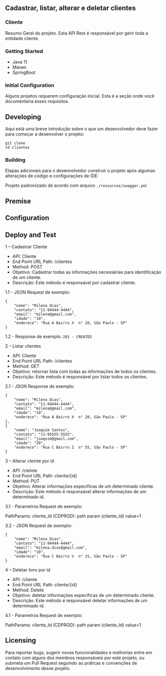 ## Cadastrar, listar, alterar e deletar  clientes
### Cliente

Resumo Geral do projeto.
Esta API Rest é responsável por gerir toda a entidade cliente.

### Getting Started

* Java 11
* Maven
* SpringBoot

### Initial Configuration

Alguns projetos requerem configuração inicial. Esta é a seção onde você documentaria esses requisitos.

## Developing

Aqui está uma breve introdução sobre o que um desenvolvedor deve fazer para começar a desenvolver
o projeto:

```
git clone 
cd clientes
```

### Building

Etapas adicionais para o desenvolvedor construir o projeto após algumas alterações de código e configurações de IDE:

Projeto padronizado de acordo com arquivo ``./resources/swagger.yml``

## Premise


## Configuration



## Deploy and Test

1 – Cadastrar Cliente

- API: Cliente
- End Point URL Path:  /clientes
- Method: POST
- Objetivo: Cadastrar todas as informações necessárias para identificação de um cliente.
- Descrição: Este método é responsável por cadastrar cliente.

1.1 - JSON Request de exemplo:
```
{
    "nome": "Milena Dias",
    "contato": "11-94444-4444",
    "email": "milena@gmail.com",
    "idade": "18",
    "endereco": "Rua A Bairro X  n° 20, São Paulo - SP"
}
```

1.2 - Response de exemplo:
``
201 - CREATED
``

2 – Listar clientes

- API: Cliente
- End Point URL Path:  /clientes
- Method: GET
- Objetivo: retornar lista com todas as informações de todos os clientes.
- Descrição: Este método é responsável por listar todos os clientes.

2.1 - JSON Response de exemplo:

    {
        "nome": "Milena Dias",
        "contato": "11-94444-4444",
        "email": "milena@gmail.com",
        "idade": "18",
        "endereco": "Rua A Bairro X  n° 20, São Paulo - SP"
    },
    {
        "nome": "Joaquim Santos",
        "contato": "11-95555-5555",
        "email": "joaquim@gmail.com",
        "idade": "20",
        "endereco": "Rua C Bairro Z  n° 55, São Paulo - SP"
    }


3 – Alterar cleinte por id

- API: /cleinte
- End Point URL Path:  cliente/{id}
- Method: PUT
- Objetivo: Alterar informações especificas de um determinado cliente.
- Descrição: Este método é responsável alterar informações de um determinado id.

3.1 - Parametros Request de exemplo:

PathParams: cliente_Id (CDPROD): path param (cliente_Id) value=1</br>

3.2 - JSON Request de exemplo:

    {
        "nome": "Milena Dias",
        "contato": "11-94444-4444",
        "email": "milena.dias@gmail.com",
        "idade": "18",
        "endereco": "Rua C Bairro V  n° 15, São Paulo - SP"
    }

4 – Deletar livro por id

- API: /cliente
- End Point URL Path:  cliente/{id}
- Method: Delete
- Objetivo: deletar informações especificas de um determinado cliente.
- Descrição: Este método é responsável deletar informações de um determinado id.

4.1 - Parametros Request de exemplo:

PathParams: cliente_Id (CDPROD): path param (cliente_Id) value=1</br>

## Licensing

Para reportar bugs, sugerir novas funcionalidades e melhorias entre em contato com alguns dos membros responsáveis
por este projeto, ou submeta um Pull Request seguindo as práticas e convenções de desenvolvimento desse projeto.

